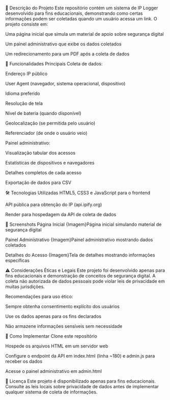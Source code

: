 📌 Descrição do Projeto
Este repositório contém um sistema de IP Logger desenvolvido para fins educacionais, demonstrando como certas informações podem ser coletadas quando um usuário acessa um link. O projeto consiste em:

Uma página inicial que simula um material de apoio sobre segurança digital

Um painel administrativo que exibe os dados coletados

Um redirecionamento para um PDF após a coleta de dados

🌟 Funcionalidades Principais
Coleta de dados:

Endereço IP público

User Agent (navegador, sistema operacional, dispositivo)

Idioma preferido

Resolução de tela

Nível de bateria (quando disponível)

Geolocalização (se permitida pelo usuário)

Referenciador (de onde o usuário veio)

Painel administrativo:

Visualização tabular dos acessos

Estatísticas de dispositivos e navegadores

Detalhes completos de cada acesso

Exportação de dados para CSV

🛠️ Tecnologias Utilizadas
HTML5, CSS3 e JavaScript para o frontend

API pública para obtenção do IP (api.ipify.org)

Render para hospedagem da API de coleta de dados

📸 Screenshots
Página Inicial
{Imagem}Página inicial simulando material de segurança digital

Painel Administrativo
{Imagem}Painel administrativo mostrando dados coletados

Detalhes do Acesso
{Imagem}Tela de detalhes mostrando informações específicas

⚠️ Considerações Éticas e Legais
Este projeto foi desenvolvido apenas para fins educacionais e demonstração de conceitos de segurança digital. A coleta não autorizada de dados pessoais pode violar leis de privacidade em muitas jurisdições.

Recomendações para uso ético:

Sempre obtenha consentimento explícito dos usuários

Use os dados apenas para os fins declarados

Não armazene informações sensíveis sem necessidade

🚀 Como Implementar
Clone este repositório

Hospede os arquivos HTML em um servidor web

Configure o endpoint da API em index.html (linha ~180) e admin.js para receber os dados

Acesse o painel administrativo em admin.html

📝 Licença
Este projeto é disponibilizado apenas para fins educacionais. Consulte as leis locais sobre privacidade de dados antes de implementar qualquer sistema de coleta de informações.

